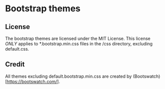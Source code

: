 # Bootstrap themes

## License
The bootstrap themes are licensed under the MIT License. This license _ONLY_ applies to *.bootstrap.min.css files in the /css directory, excluding default.css.

## Credit
All themes excluding default.bootstrap.min.css are created by (Bootswatch) [https://bootswatch.com/].
